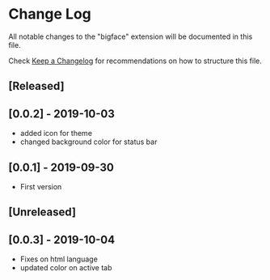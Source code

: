 # Change Log

All notable changes to the "bigface" extension will be documented in this file.

Check [Keep a Changelog](http://keepachangelog.com/) for recommendations on how to structure this file.

## [Released]

## [0.0.2] - 2019-10-03
- added icon for theme
- changed background color for status bar

## [0.0.1] - 2019-09-30
- First version

## [Unreleased]

## [0.0.3] - 2019-10-04
- Fixes on html language
- updated color on active tab